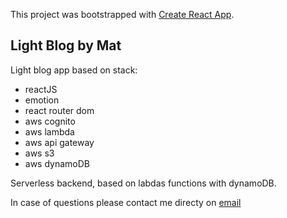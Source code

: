 This project was bootstrapped with [Create React App](https://github.com/facebook/create-react-app).

## Light Blog by Mat

Light blog app based on stack:
- reactJS
- emotion
- react router dom
- aws cognito
- aws lambda
- aws api gateway
- aws s3
- aws dynamoDB

Serverless backend, based on labdas functions with dynamoDB.

In case of questions please contact me directy on [email](mateusz.jach@gmail.com)
